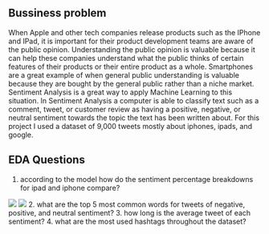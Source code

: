 ## Bussiness problem

When Apple and other tech companies release products such as the IPhone and IPad, it is important for their product development teams are aware of the public opinion. Understanding the public opinion is valuable because it can help these companies understand what the public thinks of certain features of their products or their entire product as a whole. Smartphones are a great example of when general public understanding is valuable because they are bought by the general public rather than a niche market. Sentiment Analysis is a great way to apply Machine Learning to this situation. In Sentiment Analysis a computer is able to classify text such as a comment, tweet, or customer review as having a positive, negative, or neutral sentiment towards the topic the text has been written about. For this project I used a dataset of 9,000 tweets mostly about iphones, ipads, and google.

## EDA Questions

1. according to the model how do the sentiment percentage breakdowns for ipad and iphone compare?
<img src="images/ipad.jpg/"> 
<img src="images/iphone.jpg/"> 
2. what are the top 5 most common words for tweets of negative, positive, and neutral sentiment?
3. how long is the average tweet of each sentiment?
4. what are the most used hashtags throughout the dataset?
